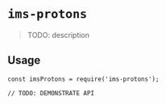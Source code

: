 # `ims-protons`

> TODO: description

## Usage

```
const imsProtons = require('ims-protons');

// TODO: DEMONSTRATE API
```
